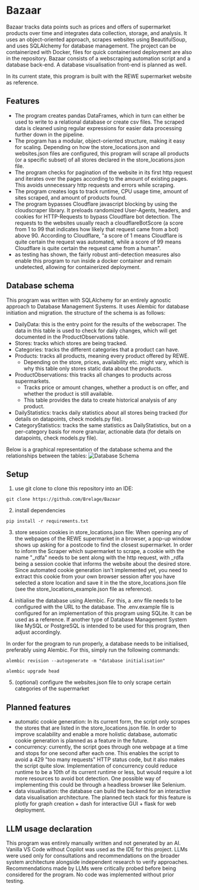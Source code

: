 # Bazaar
Bazaar tracks data points such as prices and offers of supermarket products over time and integrates data collection, storage, and analysis. It uses an object-oriented approach, scrapes websites using BeautifulSoup, and uses SQLAlchemy for database management. The project can be containerized with Docker, files for quick containerised deployment are also in the repository.
Bazaar consists of a webscraping automation script and a database back-end. A database visualisation front-end is planned as well.

In its current state, this program is built with the REWE supermarket website as reference.


## Features
- The program creates pandas DataFrames, which in turn can either be used to write to a relational database or create csv files. The scraped data is cleaned using regular expressions for easier data processing further down in the pipeline.
- The program has a modular, object-oriented structure, making it easy for scaling. Depending on how the store_locations.json and websites.json files are configured, this program will scrape all products (or a specific subset) of all stores declared in the store_locations.json file.
- The program checks for pagination of the website in its first http request and iterates over the pages according to the amount of existing pages. This avoids unnecessary http requests and errors while scraping.
- The program creates logs to track runtime, CPU usage time, amount of sites scraped, and amount of products found.
- The program bypasses Cloudflare javascript blocking by using the cloudscraper library. It preloads randomized User-Agents, headers, and cookies for HTTP-Requests to bypass Cloudflare bot detection. The requests to the websites usually reach a cloudflareBotScore (a score from 1 to 99 that indicates how likely that request came from a bot) above 90. According to Cloudflare, "a score of 1 means Cloudflare is quite certain the request was automated, while a score of 99 means Cloudflare is quite certain the request came from a human".
- as testing has shown, the fairly robust anti-detection measures also enable this program to run inside a docker container and remain undetected, allowing for containerized deployment.


## Database schema
This program was written with SQLAlchemy for an entirely agnostic approach to Database Management Systems. It uses Alembic for database initiation and migration.
the structure of the schema is as follows:
- DailyData: this is the entry point for the results of the webscraper. The data in this table is used to check for daily changes, which will get documented in the ProductObservations table. 
- Stores: tracks which stores are being tracked.
- Categories: tracks the different categories that a product can have.
- Products: tracks all products, meaning every product offered by REWE. 
    - Depending on the store, prices, availability etc. might vary, which is why this table only stores static data about the products.
- ProductObservations: this tracks all changes to products across supermarkets.
    - Tracks price or amount changes, whether a product is on offer, and whether the product is still available.
    - This table provides the data to create historical analysis of any product.
- DailyStatistics: tracks daily statistics about all stores being tracked (for details on datapoints, check models.py file). 
- CategoryStatistics: tracks the same statistics as DailyStatistics, but on a per-category basis for more granular, actionable data (for details on datapoints, check models.py file).

Below is a graphical representation of the database schema and the relationships between the tables:
![Database Schema](https://i.imgur.com/k7Ou5en.png)


## Setup
1. use git clone to clone this repository into an IDE:

```
git clone https://github.com/Brelage/Bazaar
```

2. install dependencies

```
pip install -r requirements.txt
```

3. store session cookies in store_locations.json file: 
When opening any of the webpages of the REWE supermarket in a browser, a pop-up window shows up asking for a postcode to find the closest supermarket. In order to inform the Scraper which supermarket to scrape, a cookie with the name "_rdfa" needs to be sent along with the http request, with _rdfa being a session cookie that informs the website about the desired store. 
Since automated cookie generation isn't implemented yet, you need to extract this cookie from your own browser session after you have selected a store location and save it in the the store_locations.json file (see the store_locations_example.json file as reference). 

4. initialise the database using Alembic.
For this, a .env file needs to be configured with the URL to the database. 
The .env.example file is configured for an implementation of this program using SQLite. It can be used as a reference. If another type of Database Management System like MySQL or PostgreSQL is intended to be used for this program, then adjust accordingly.

In order for the program to run properly, a database needs to be initialised, preferably using Alembic. For this, simply run the following commands:
```
alembic revision --autogenerate -m "database initialisation"
```
```
alembic upgrade head
```

5. (optional) configure the websites.json file to only scrape certain categories of the supermarket


## Planned features 
- automatic cookie generation: In its current form, the script only scrapes the stores that are listed in the store_locations.json file. In order to improve scalability and enable a more holistic database, automatic cookie generation is planned as a feature in the future.
- concurrency: currently, the script goes through one webpage at a time and stops for one second after each one. This enables the script to avoid a 429 "too many requests" HTTP status code, but it also makes the script quite slow. Implementation of concurrency could reduce runtime to be a 10th of its current runtime or less, but would require a lot more resources to avoid bot detection. One possible way of implementing this could be through a headless browser like Selenium. 
- data visualisation: the database can build the backend for an interactive data visualisation architecture. The planned tech stack for this feature is plotly for graph creation + dash for interactive GUI + flask for web deployment.


## LLM usage declaration
This program was entirely manually written and not generated by an AI. Vanilla VS Code without Copilot was used as the IDE for this project. LLMs were used only for consultations and recommendations on the broader system architecture alongside independent research to verify approaches. Recommendations made by LLMs were critically probed before being considered for the program. No code was implemented without prior testing. 